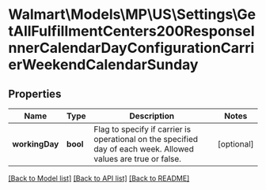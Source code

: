 # Walmart\Models\MP\US\Settings\GetAllFulfillmentCenters200ResponseInnerCalendarDayConfigurationCarrierWeekendCalendarSunday

## Properties

Name | Type | Description | Notes
------------ | ------------- | ------------- | -------------
**workingDay** | **bool** | Flag to specify if carrier is operational on the specified day of each week. Allowed values are true or false. | [optional]


[[Back to Model list]](./) [[Back to API list]](../../../../../README.md#supported-apis) [[Back to README]](../../../../../README.md)
